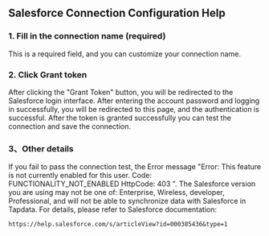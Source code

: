 ## **Salesforce Connection Configuration Help**

### 1. Fill in the connection name (required)

This is a required field, and you can customize your connection name.

### 2. Click Grant token

After clicking the "Grant Token" button, you will be redirected to the Salesforce login interface. After entering the account password and logging in successfully, you will be redirected to this page, and the authentication is successful.
After the token is granted successfully you can test the connection and save the connection.

### 3、Other details

If you fail to pass the connection test, the Error message "Error: This feature is not currently enabled for this user. Code: FUNCTIONALITY_NOT_ENABLED HttpCode: 403 ". The Salesforce version you are using may not be one of: Enterprise, Wireless, developer, Professional, and will not be able to synchronize data with Salesforce in Tapdata.
For details, please refer to Salesforce documentation:

```
https://help.salesforce.com/s/articleView?id=000385436&type=1
```